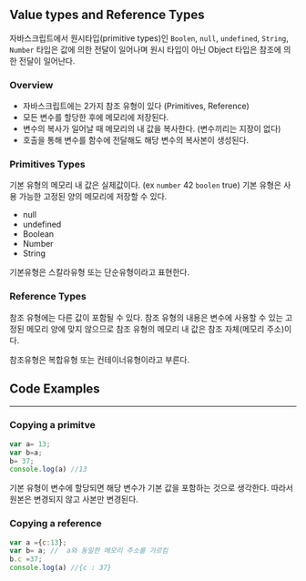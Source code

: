 ## Value types and Reference Types

자바스크립트에서 원시타입(primitive types)인 `Boolen`, `null`, `undefined`, `String`, `Number` 타입은 값에 의한 전달이 일어나며 원시 타입이 아닌 Object 타입은 참조에 의한 전달이 일어난다.


### Overview
- 자바스크립트에는 2가지 참조 유형이 있다 (Primitives, Reference)
- 모든 변수를 할당한 후에 메모리에 저장된다.
- 변수의 복사가 일어날 때 메모리의 내 값을 복사한다. (변수끼리는 지장이 없다)
- 호출을 통해 변수를 함수에 전달해도 해당 변수의 복사본이 생성된다.

### Primitives Types
기본 유형의 메모리 내 값은 실제값이다. (ex `number` 42 `boolen` true) 기본 유형은 사용 가능한 고정된 양의 메모리에 저장할 수 있다.
- null
- undefined
- Boolean
- Number
- String

기본유형은 스칼라유형 또는 단순유형이라고 표현한다.

### Reference Types
참조 유형에는 다른 값이 포함될 수 있다. 참조 유형의 내용은 변수에 사용할 수 있는 고정된 메모리 양에 맞지 않으므로 참조 유형의 메모리 내 값은 참조 자체(메모리 주소)이다.

참조유형은 복합유형 또는 컨테이너유형이라고 부른다.

## Code Examples 
<hr>

### Copying a primitve

```js
var a= 13;
var b=a;
b= 37;
console.log(a) //13
```
기본 유형이 변수에 할당되면 해당 변수가 기본 값을 포함하는 것으로 생각한다. 따라서 원본은 변경되지 않고 사본만 변경된다.

### Copying a reference

```js
var a ={c:13};
var b= a; //  a와 동일한 메모리 주소를 가르킴
b.c =37;
console.log(a) //{c : 37}
```